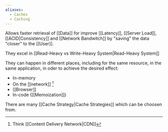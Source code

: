 ```yaml
---
aliases:
  - Caches
  - Caching
---
```


Allows faster retrieval of [[Data]] for improve [[Latency]], [[Server Load]], [[ACID|Consistency]] and [[Network Bandwitch]] by "saving" the data "closer" to the [[User]].

They excel in [[Read-Heavy vs Write-Heavy System|Read-Heavy System]]

They can happen in different places, including for the same resource, in the same application, in oder to achieve the desired effect:

- In-memory
- On the [[network]] [^1]
- [[Browser]]
- In-code ([[Memoization]])

There are many [[Cache Strategy|Cache Strategies]] which can be choosen from.

[^1]: Think [[Content Delivery Network|CDN]]
